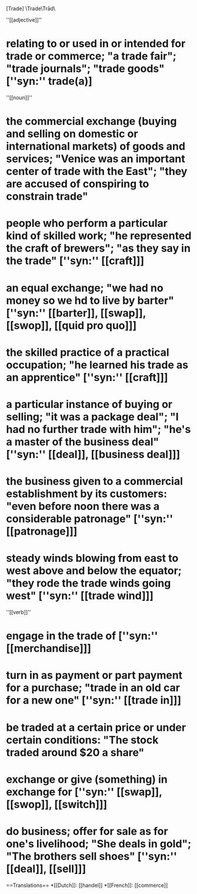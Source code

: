 [Trade] \Trade\Trād\

''[[adjective]]''
# relating to or used in or intended for trade or commerce; "a trade fair"; "trade journals"; "trade goods" [''syn:'' trade(a)]

''[[noun]]''     
# the commercial exchange (buying and selling on domestic or international markets) of goods and services; "Venice was an important center of trade with the East"; "they are accused of conspiring to constrain trade"
# people who perform a particular kind of skilled work; "he represented the craft of brewers"; "as they say in the trade" [''syn:'' [[craft]]]
# an equal exchange; "we had no money so we hd to live by barter" [''syn:'' [[barter]], [[swap]], [[swop]], [[quid pro quo]]]
# the skilled practice of a practical occupation; "he learned his trade as an apprentice" [''syn:'' [[craft]]]
# a particular instance of buying or selling; "it was a package deal"; "I had no further trade with him"; "he's a master of the business deal" [''syn:'' [[deal]], [[business deal]]]
# the business given to a commercial establishment by its customers: "even before noon there was a considerable patronage" [''syn:'' [[patronage]]]
# steady winds blowing from east to west above and below the equator; "they rode the trade winds going west" [''syn:'' [[trade wind]]]

''[[verb]]''
# engage in the trade of [''syn:'' [[merchandise]]]
# turn in as payment or part payment for a purchase; "trade in an old car for a new one" [''syn:'' [[trade in]]]
# be traded at a certain price or under certain conditions: "The stock traded around $20 a share"
# exchange or give (something) in exchange for [''syn:'' [[swap]], [[swop]], [[switch]]]
# do business; offer for sale as for one's livelihood; "She deals in gold"; "The brothers sell shoes" [''syn:'' [[deal]], [[sell]]]

==Translations==
*[[Dutch]]: [[handel]]
*[[French]]: [[commerce]]